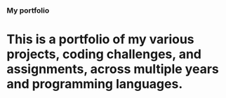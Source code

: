 ### My portfolio

# This is a portfolio of my various projects, coding challenges, and assignments, across multiple years and programming languages.
